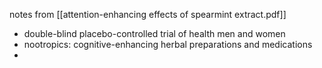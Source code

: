 notes from [[attention-enhancing effects of spearmint extract.pdf]]

- double-blind placebo-controlled trial of health men and women
- nootropics: cognitive-enhancing herbal preparations and medications
- 
